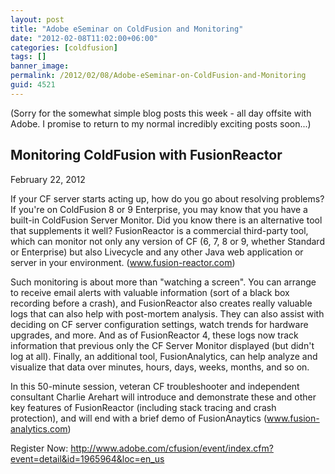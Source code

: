 ```yaml
---
layout: post
title: "Adobe eSeminar on ColdFusion and Monitoring"
date: "2012-02-08T11:02:00+06:00"
categories: [coldfusion]
tags: []
banner_image: 
permalink: /2012/02/08/Adobe-eSeminar-on-ColdFusion-and-Monitoring
guid: 4521
---
```


(Sorry for the somewhat simple blog posts this week - all day offsite with Adobe. I promise to return to my normal incredibly exciting posts soon...)

<h2>Monitoring ColdFusion with FusionReactor</h2>

February 22, 2012

If your CF server starts acting up, how do you go about resolving problems? If you're on ColdFusion 8 or 9 Enterprise, you may know that you have a built-in ColdFusion Server Monitor. Did you know there is an alternative tool that supplements it well? FusionReactor is a commercial third-party tool, which can monitor not only any version of CF (6, 7, 8 or 9, whether Standard or Enterprise) but also Livecycle and any other Java web application or server in your environment. (www.fusion-reactor.com)

Such monitoring is about more than "watching a screen". You can arrange to receive email alerts with valuable information (sort of a black box recording before a crash), and FusionReactor also creates really valuable logs that can also help with post-mortem analysis. They can also assist with deciding on CF server configuration settings, watch trends for hardware upgrades, and more. And as of FusionReactor 4, these logs now track information that previous only the CF Server Monitor displayed (but didn't log at all).  Finally, an additional tool, FusionAnalytics, can help analyze and visualize that data over minutes, hours, days, weeks, months, and so on.

In this 50-minute session, veteran CF troubleshooter and independent consultant Charlie Arehart will introduce and demonstrate these and other key features of FusionReactor (including stack tracing and crash protection), and will end with a brief demo of FusionAnaytics (www.fusion-analytics.com)

Register Now: <a href="http://www.adobe.com/cfusion/event/index.cfm?event=detail&id=1965964&loc=en_us">http://www.adobe.com/cfusion/event/index.cfm?event=detail&id=1965964&loc=en_us</a>